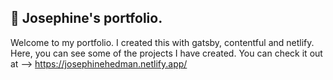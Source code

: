 ## 🚀 Josephine's portfolio.

Welcome to my portfolio. I created this with gatsby, contentful and netlify. Here, you can see some of the projects I have created. 
You can check it out at --> https://josephinehedman.netlify.app/ 



